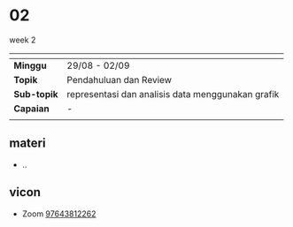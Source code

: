 # 02
week 2

<span> | <span>
:- | :-
**Minggu** | 29/08 - 02/09
**Topik** | Pendahuluan dan Review
**Sub-topik** | representasi dan analisis data menggunakan grafik
**Capaian** | -
||


## materi
+ ..


## vicon
+ Zoom [97643812262](https://itb-ac-id.zoom.us/j/97643812262?pwd=T1Vicm9WUTBacGEwTmdSTDNvQ0N6Zz09)